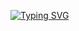 [![Typing SVG](https://readme-typing-svg.demolab.com?font=Fira+Code&pause=1000&width=435&lines=Hello+World!+I+am+Adi.;I+love+python)](https://git.io/typing-svg)

